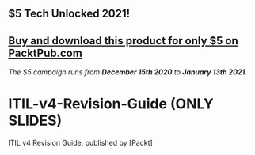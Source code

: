 ## $5 Tech Unlocked 2021!
[Buy and download this product for only $5 on PacktPub.com](https://www.packtpub.com/)
-----
*The $5 campaign         runs from __December 15th 2020__ to __January 13th 2021.__*

# ITIL-v4-Revision-Guide (ONLY SLIDES)
ITIL v4 Revision Guide, published by [Packt]
